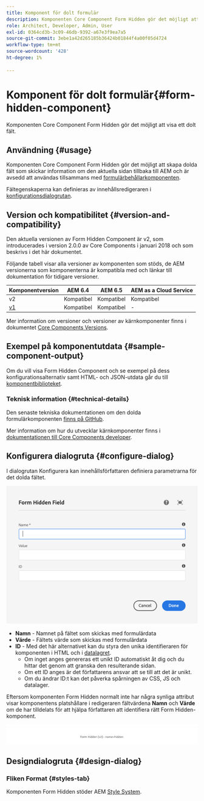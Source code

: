 ```yaml
---
title: Komponent för dolt formulär
description: Komponenten Core Component Form Hidden gör det möjligt att visa ett dolt fält.
role: Architect, Developer, Admin, User
exl-id: 0364cd3b-3c09-46db-9392-a67e3f9ea7a5
source-git-commit: 3ebe1a42d265185b36424b01844f4a00f05d4724
workflow-type: tm+mt
source-wordcount: '428'
ht-degree: 1%

---
```


# Komponent för dolt formulär{#form-hidden-component}

Komponenten Core Component Form Hidden gör det möjligt att visa ett dolt fält.

## Användning {#usage}

Komponenten Core Component Form Hidden gör det möjligt att skapa dolda fält som skickar information om den aktuella sidan tillbaka till AEM och är avsedd att användas tillsammans med [formulärbehållarkomponenten](form-container.md).

Fältegenskaperna kan definieras av innehållsredigeraren i [konfigurationsdialogrutan](form-hidden.md).

## Version och kompatibilitet {#version-and-compatibility}

Den aktuella versionen av Form Hidden Component är v2, som introducerades i version 2.0.0 av Core Components i januari 2018 och som beskrivs i det här dokumentet.

Följande tabell visar alla versioner av komponenten som stöds, de AEM versionerna som komponenterna är kompatibla med och länkar till dokumentation för tidigare versioner.

| Komponentversion | AEM 6.4 | AEM 6.5 | AEM as a Cloud Service |
|--- |--- |--- |---|
| v2 | Kompatibel | Kompatibel | Kompatibel |
| [v1](/help/components/v1/form-hidden-v1.md) | Kompatibel | Kompatibel | - |

Mer information om versioner och versioner av kärnkomponenter finns i dokumentet [Core Components Versions](/help/versions.md).

## Exempel på komponentutdata {#sample-component-output}

Om du vill visa Form Hidden Component och se exempel på dess konfigurationsalternativ samt HTML- och JSON-utdata går du till [komponentbiblioteket](https://adobe.com/go/aem_cmp_library_form_hidden).

### Teknisk information {#technical-details}

Den senaste tekniska dokumentationen om den dolda formulärkomponenten [finns på GitHub](https://adobe.com/go/aem_cmp_tech_form_hidden_v2).

Mer information om hur du utvecklar kärnkomponenter finns i [dokumentationen till Core Components developer](/help/developing/overview.md).

## Konfigurera dialogruta {#configure-dialog}

I dialogrutan Konfigurera kan innehållsförfattaren definiera parametrarna för det dolda fältet.

![Dialogrutan Redigera dolt formulär](/help/assets/form-hidden-edit.png)

* **Namn** - Namnet på fältet som skickas med formulärdata
* **Värde**  - Fältets värde som skickas med formulärdata
* **ID**  - Med det här alternativet kan du styra den unika identifieraren för komponenten i HTML och i  [datalagret](/help/developing/data-layer/overview.md).
   * Om inget anges genereras ett unikt ID automatiskt åt dig och du hittar det genom att granska den resulterande sidan.
   * Om ett ID anges är det författarens ansvar att se till att det är unikt.
   * Om du ändrar ID:t kan det påverka spårningen av CSS, JS och datalager.

Eftersom komponenten Form Hidden normalt inte har några synliga attribut visar komponentens platshållare i redigeraren fältvärdena **Namn** och **Värde** om de har tilldelats för att hjälpa författaren att identifiera rätt Form Hidden-komponent.

![Exempel på formulärdold komponent](/help/assets/form-hidden-example.png)

## Designdialogruta {#design-dialog}

### Fliken Format {#styles-tab}

Komponenten Form Hidden stöder AEM [Style System](/help/get-started/authoring.md#component-styling).
